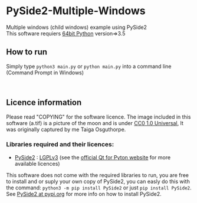 # PySide2-Multiple-Windows
Multiple windows (child windows) example using PySide2  
This software requiers [64bit Python](https://www.python.org/) version=>3.5

## How to run
Simply type `python3 main.py` or `python main.py` into a command line (Command Prompt in Windows)  

<br>

## Licence information

Please read "COPYING" for the software licence. The image included in this software (a.tif) is a picture of the moon and is under [CC0 1.0 Universal](https://creativecommons.org/publicdomain/zero/1.0/legalcode), It was originally captured by me Taiga Osguthorpe.


### Libraries required and their licences:
- [PySide2](https://wiki.qt.io/Qt_for_Python) : [LGPLv3](https://www.gnu.org/licenses/lgpl-3.0.en.html) (see the [official Qt for Pyton website](https://wiki.qt.io/Qt_for_Python) for more available licences)  

This software does not come with the required libraries to run, you are free to install and or suply your own copy of PySide2, you can easly do this with the command: `python3 -m pip install PySide2` or just `pip install PySide2`. See [PySide2 at pypi.org](https://pypi.org/project/PySide2/) for more info on how to install PySide2.
